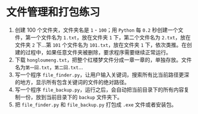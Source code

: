 # 文件管理和打包练习

1. 创建 100 个文件夹，文件夹名是 `1` - `100`；用 `Python` 每 `0.2` 秒创建一个文件，第一个文件名为 `1.txt`，放在文件夹 `1` 下，第二个文件名为 `2.txt`，放在文件夹 `2` 下...第 `101` 个文件名为 `101.txt`，放在文件夹 `1` 下，依次类推。在创建的过程中，如果任意文件夹被删除，要求程序需要继续正常运行。
2. 下载 `hongloumeng.txt`，把整个红楼梦文件分成一章一章的，单独存放。文件名为`第一回.txt`，`第二回.txt`...
3. 写一个程序 `file_finder.py`，让用户输入关键词，搜索所有比当前路径更深的地方，显示所有包含关键词的文件的绝对路径。
4. 写一个程序 `file_backup.py`，运行之后，会自动把当前目录下的所有内容复制一份，放到当前目录下的 `backup` 文件夹下。
5. 把 `file_finder.py` 和 `file_backup.py` 打包成 `.exe` 文件或者安装包。
